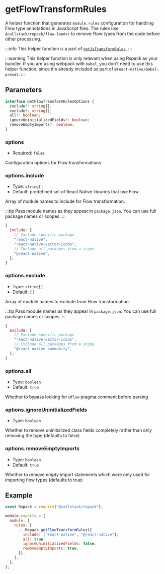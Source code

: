 # getFlowTransformRules

A helper function that generates `module.rules` configuration for handling Flow type annotations in JavaScript files. The rules use `@callstack/repack/flow-loader` to remove Flow types from the code before other processing.

:::info
This helper function is a part of [`getJsTransformRules`](/api/utils/get-js-transform-rules).
:::

:::warning
This helper function is only relevant when using Rspack as your bundler. If you are using webpack with `babel`, you don't need to use this helper function, since it's already included as part of `@react-native/babel-preset`.
:::

## Parameters

```ts
interface GetFlowTransformRulesOptions {
  include?: string[];
  exclude?: string[];
  all?: boolean;
  ignoreUninitializedFields?: boolean;
  removeEmptyImports?: boolean;
}
```

### options

- Required: `false`

Configuration options for Flow transformations

### options.include

- Type: `string[]`
- Default: predefined set of React Native libraries that use Flow

Array of module names to include for Flow transformation.

:::tip
Pass module names as they appear in `package.json`. You can use full package names or scopes.
:::

```js
{
  include: [
    // Include specific package
    "react-native",
    "react-native-vector-icons",
    // Include all packages from a scope
    "@react-native",
  ];
}
```

### options.exclude

- Type: `string[]`
- Default: `[]`

Array of module names to exclude from Flow transformation.

:::tip
Pass module names as they appear in `package.json`. You can use full package names or scopes.
:::

```js
{
  exclude: [
    // Exclude specific package
    "react-native-vector-icons",
    // Exclude all packages from a scope
    "@react-native-community",
  ];
}
```

### options.all

- Type: `boolean`
- Default: `true`

Whether to bypass looking for `@flow` pragma comment before parsing

### options.ignoreUninitializedFields

- Type: `boolean`

Whether to remove uninitialized class fields completely rather than only removing the type (defaults to false)

### options.removeEmptyImports

- Type: `boolean`
- Default: `true`

Whether to remove empty import statements which were only used for importing flow types (defaults to true)

## Example

```js title=rspack.config.cjs
const Repack = require("@callstack/repack");

module.exports = {
  module: {
    rules: [
      ...Repack.getFlowTransformRules({
        include: ["react-native", "@react-native"],
        all: true,
        ignoreUninitializedFields: false,
        removeEmptyImports: true,
      }),
    ],
  },
};
```
